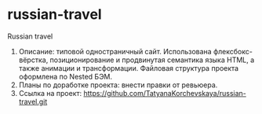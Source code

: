 # russian-travel
Russian travel
1. Описание: типовой одностраничный сайт. Использована флексбокс-вёрстка, позиционирование и продвинутая семантика языка HTML, а также анимации и трансформации. Файловая структура проекта оформлена по Nested БЭМ.
2. Планы по доработке проекта: внести правки от ревьюера.
3. Ссылка на проект: https://github.com/TatyanaKorchevskaya/russian-travel.git
